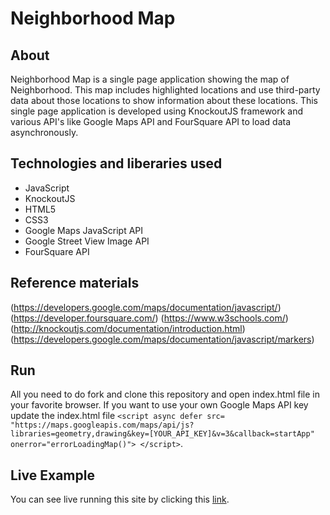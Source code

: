 # Neighborhood Map

## About
Neighborhood Map is a single page application showing the map of Neighborhood. This map includes highlighted locations and use third-party data about those locations to show information about these locations. This single page application is developed using KnockoutJS framework and various API's like Google Maps API and FourSquare API to load data asynchronously.

## Technologies and liberaries used
* JavaScript
* KnockoutJS
* HTML5
* CSS3
* Google Maps JavaScript API
* Google Street View Image API
* FourSquare API

## Reference materials
(https://developers.google.com/maps/documentation/javascript/)
(https://developer.foursquare.com/)
(https://www.w3schools.com/)
(http://knockoutjs.com/documentation/introduction.html)
(https://developers.google.com/maps/documentation/javascript/markers)

## Run
All you need to do fork and clone this repository and open index.html file in your favorite browser. If you want to use your own Google Maps API key update the index.html file ```<script async defer
    src=
    "https://maps.googleapis.com/maps/api/js?libraries=geometry,drawing&key=[YOUR_API_KEY]&v=3&callback=startApp" onerror="errorLoadingMap()">
</script>```.

## Live Example
You can see live running this site by clicking this [link](#).

